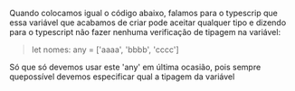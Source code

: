 Quando colocamos igual o código abaixo, falamos para o typescrip que essa variável que acabamos de criar pode aceitar qualquer tipo e dizendo para o typescript não fazer nenhuma verificação de tipagem na variável: 

> let nomes: any = ['aaaa', 'bbbb', 'cccc']

Só que só devemos usar este 'any' em última ocasião, pois sempre quepossível devemos especificar qual a tipagem da variável
